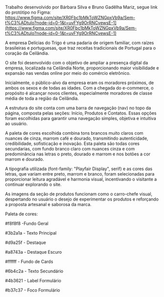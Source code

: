 Trabalho desenvolvido por Bárbara Silva e Bruno Gadêlha Mariz, segue link do protótipo no Figma: https://www.figma.com/site/XR0Fbc1bMkToWZNGpxVb9a/Sem-t%C3%ADtulo?node-id=0-1&t=uvFYg9OrRNCvewsE-1](https://www.figma.com/site/XR0Fbc1bMkToWZNGpxVb9a/Sem-t%C3%ADtulo?node-id=0-1&t=uvFYg9OrRNCvewsE-1)

A empresa Delícias do Trigo é uma padaria de origem familiar, com raízes brasileiras e portuguesas, que traz receitas tradicionais de Portugal para o coração da Ceilândia.

O site foi desenvolvido com o objetivo de ampliar a presença digital da empresa, localizada na Ceilândia Norte, proporcionando maior visibilidade e expansão nas vendas online por meio do comércio eletrônico.

Inicialmente, o público-alvo da empresa eram os moradores próximos, de ambos os sexos e de todas as idades. Com a chegada do e-commerce, o propósito é alcançar novos clientes, especialmente moradores de classe média de toda a região da Ceilândia.

A estrutura do site conta com uma barra de navegação (nav) no topo da página, composta pelas seções: Início, Produtos e Contatos. Essas opções foram escolhidas para garantir uma navegação simples, objetiva e intuitiva ao usuário.

A paleta de cores escolhida combina tons brancos muito claros com nuances de cinza, marrom café e dourado, transmitindo autenticidade, credibilidade, sofisticação e inovação. Esta paleta são todas cores secundarias, com fundo branco claro com nuances cinza e com predominância nas letras o preto, dourado e marrom e nos botões a cor marrom e dourado.

A tipografia utilizada (font-family: "Playfair Display", serif) e as cores das letras, que variam entre preto, marrom e branco, foram selecionadas para proporcionar leitura agradável e harmonia visual, incentivando o visitante a continuar explorando o site.

As imagens da seção de produtos funcionam como o carro-chefe visual, despertando no usuário o desejo de experimentar os produtos e reforçando a proposta artesanal e saborosa da marca.

Paleta de cores:

#f8f8f8 -Fundo Geral

#3b2a1a - Texto Principal

#d9a25f - Destaque

#a8743a - Destaque Escuro

#ffffff - Fundo de Cards

#6b4c2a - Texto Secundário

#4b3621 - Label Formulário

#b37c37 - Foco Formulário
